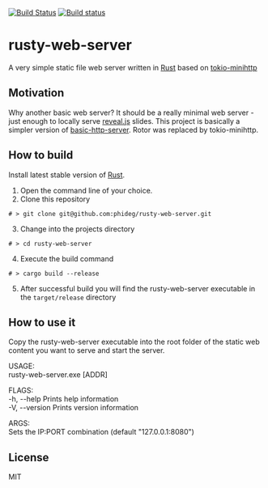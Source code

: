 [![Build Status](https://travis-ci.org/phideg/rusty-web-server.svg?branch=master)](https://travis-ci.org/phideg/rusty-web-server)
[![Build status](https://ci.appveyor.com/api/projects/status/hvdr3ly46uy68o18?svg=true)](https://ci.appveyor.com/project/phideg/rusty-web-server)

# rusty-web-server
A very simple static file web server written in [Rust](www.rust-lang.org) based on [tokio-minihttp](https://github.com/tokio-rs/tokio-minihttp)

## Motivation
Why another basic web server? It should be a really minimal web server - just enough to locally serve [reveal.js](https://github.com/hakimel/reveal.js) slides. This project is basically a simpler version of [basic-http-server](https://github.com/brson/basic-http-server). Rotor was replaced by tokio-minihttp.

## How to build
Install latest stable version of [Rust](https://www.rust-lang.org/en-US/install.html).

1. Open the command line of your choice. 
2. Clone this repository
```
# > git clone git@github.com:phideg/rusty-web-server.git
```
3. Change into the projects directory
```
# > cd rusty-web-server
```
4. Execute the build command
```
# > cargo build --release
```
5. After successful build you will find the rusty-web-server executable in the `target/release` directory

## How to use it
Copy the rusty-web-server executable into the root folder of the static web content you want to serve and start the server.

USAGE:  
    rusty-web-server.exe [ADDR]  

FLAGS:  
    -h, --help       Prints help information  
    -V, --version    Prints version information  
  
ARGS:  
    <ADDR>    Sets the IP:PORT combination (default "127.0.0.1:8080")  

## License

MIT


